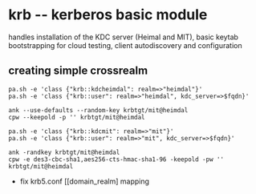 # krb -- kerberos basic module

handles installation of the KDC server (Heimal and MIT), basic keytab
bootstrapping for cloud testing, client autodiscovery and configuration 


## creating simple crossrealm

```
pa.sh -e 'class {"krb::kdcheimdal": realm=>"heimdal"}'
pa.sh -e 'class {"krb::user": realm=>"heimdal", kdc_server=>$fqdn}'

ank --use-defaults --random-key krbtgt/mit@heimdal
cpw --keepold -p '' krbtgt/mit@heimdal
```

```
pa.sh -e 'class {"krb::kdcmit": realm=>"mit"}'
pa.sh -e 'class {"krb::user": realm=>"mit", kdc_server=>$fqdn}'

ank -randkey krbtgt/mit@heimdal
cpw -e des3-cbc-sha1,aes256-cts-hmac-sha1-96 -keepold -pw '' krbtgt/mit@heimdal
```

* fix krb5.conf [[domain_realm] mapping
